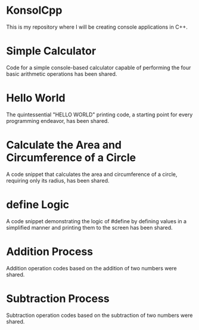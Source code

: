 # KonsolCpp
This is my repository where I will be creating console applications in C++.

# Simple Calculator
Code for a simple console-based calculator capable of performing the four basic arithmetic operations has been shared.

# Hello World
The quintessential "HELLO WORLD" printing code, a starting point for every programming endeavor, has been shared.

# Calculate the Area and Circumference of a Circle
A code snippet that calculates the area and circumference of a circle, requiring only its radius, has been shared.

# define Logic
A code snippet demonstrating the logic of #define by defining values in a simplified manner and printing them to the screen has been shared.

# Addition Process

Addition operation codes based on the addition of two numbers were shared.

# Subtraction Process

Subtraction operation codes based on the subtraction of two numbers were shared.